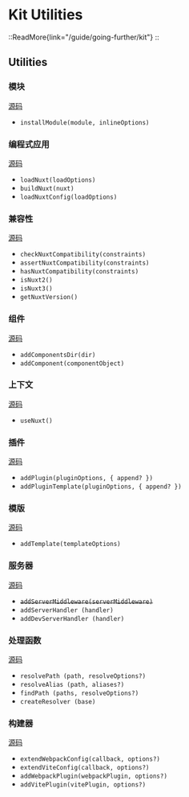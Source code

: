 # Kit Utilities

::ReadMore{link="/guide/going-further/kit"}
::

## Utilities

### 模块

[源码](https://github.com/nuxt/framework/blob/main/packages/kit/src/module)

- `installModule(module, inlineOptions)`

### 编程式应用

[源码](https://github.com/nuxt/framework/blob/main/packages/kit/src/loader)

- `loadNuxt(loadOptions)`
- `buildNuxt(nuxt)`
- `loadNuxtConfig(loadOptions)`

### 兼容性

[源码](https://github.com/nuxt/framework/blob/main/packages/kit/src/compatibility.ts)

- `checkNuxtCompatibility(constraints)`
- `assertNuxtCompatibility(constraints)`
- `hasNuxtCompatibility(constraints)`
- `isNuxt2()`
- `isNuxt3()`
- `getNuxtVersion()`

### 组件

[源码](https://github.com/nuxt/framework/blob/main/packages/kit/src/components.ts)

- `addComponentsDir(dir)`
- `addComponent(componentObject)`

### 上下文

[源码](https://github.com/nuxt/framework/blob/main/packages/kit/src/context.ts)

- `useNuxt()`

### 插件

[源码](https://github.com/nuxt/framework/blob/main/packages/kit/src/plugin.ts)

- `addPlugin(pluginOptions, { append? })`
- `addPluginTemplate(pluginOptions, { append? })`

### 模版

[源码](https://github.com/nuxt/framework/blob/main/packages/kit/src/template.ts)

- `addTemplate(templateOptions)`

### 服务器

[源码](https://github.com/nuxt/framework/blob/main/packages/kit/src/server.ts)

- ~~`addServerMiddleware(serverMiddleware)`~~
- `addServerHandler (handler)`
- `addDevServerHandler (handler)`

### 处理函数

[源码](https://github.com/nuxt/framework/blob/main/packages/kit/src/resolve.ts)

- `resolvePath (path, resolveOptions?)`
- `resolveAlias (path, aliases?)`
- `findPath (paths, resolveOptions?)`
- `createResolver (base)`

### 构建器

[源码](https://github.com/nuxt/framework/blob/main/packages/kit/src/build.ts)

- `extendWebpackConfig(callback, options?)`
- `extendViteConfig(callback, options?)`
- `addWebpackPlugin(webpackPlugin, options?)`
- `addVitePlugin(vitePlugin, options?)`
